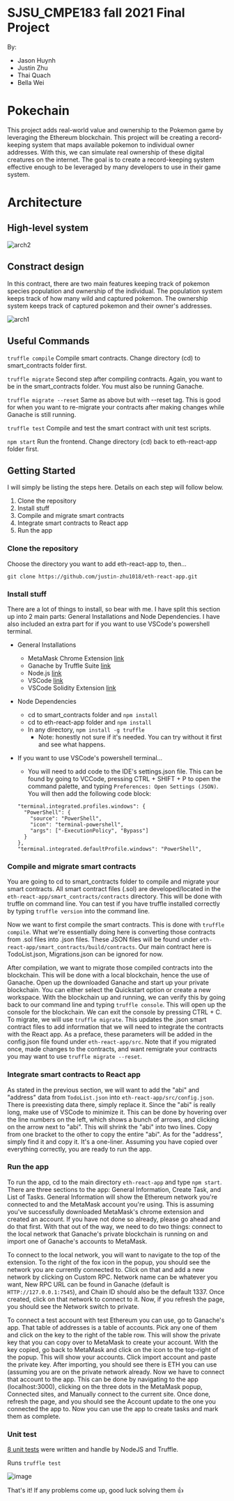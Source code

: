 # SJSU_CMPE183 fall 2021 Final Project
By:
- Jason Huynh
- Justin Zhu
- Thai Quach
- Bella Wei

# Pokechain
This project adds real-world value and ownership to the Pokemon game by leveraging the Ethereum blockchain. This project will be creating a record-keeping system that maps available pokemon to individual owner addresses. With this, we can simulate real ownership of these digital creatures on the internet. The goal is to create a record-keeping system effective enough to be leveraged by many developers to use in their game system.

# Architecture

## High-level system

![arch2](https://user-images.githubusercontent.com/18486562/142946314-0d90d740-efbe-4d63-b33a-5da70ca95ccc.png)

## Constract design

In this contract, there are two main features keeping track of pokemon species population and ownership of the individual. The population system keeps track of how many wild and captured pokemon. The ownership system keeps track of captured pokemon and their owner's addresses.

![arch1](https://user-images.githubusercontent.com/18486562/142946311-0337c4cd-30a0-4b3d-83ae-ee9118b48a48.png)

## Useful Commands
`truffle compile`
Compile smart contracts. Change directory (cd) to smart_contracts folder first.

`truffle migrate`
Second step after compiling contracts. Again, you want to be in the smart_contracts folder. You must also be running Ganache.

`truffle migrate --reset`
Same as above but with --reset tag. This is good for when you want to re-migrate your contracts after making changes while Ganache is still running.

`truffle test`
Compile and test the smart contract with unit test scripts.

`npm start`
Run the frontend. Change directory (cd) back to eth-react-app folder first.

## Getting Started
I will simply be listing the steps here. Details on each step will follow below.
1. Clone the repository
2. Install stuff
3. Compile and migrate smart contracts
4. Integrate smart contracts to React app
5. Run the app

### Clone the repository
Choose the directory you want to add eth-react-app to, then...
```
git clone https://github.com/justin-zhu1018/eth-react-app.git
```

### Install stuff
There are a lot of things to install, so bear with me. I have split this section up into 2 main parts: General Installations and Node Dependencies. I have also included an extra part for if you want to use VSCode's powershell terminal.

* General Installations
  * MetaMask Chrome Extension <a href="https://chrome.google.com/webstore/detail/metamask/nkbihfbeogaeaoehlefnkodbefgpgknn?hl=en">link</a>
  * Ganache by Truffle Suite <a href="https://www.trufflesuite.com/ganache">link</a>
  * Node.js <a href="https://nodejs.org/en/download/">link</a>
  * VSCode <a href="https://code.visualstudio.com/">link</a>
  * VSCode Solidity Extension <a href="https://marketplace.visualstudio.com/items?itemName=JuanBlanco.solidity">link</a>

* Node Dependencies
  * cd to smart_contracts folder and `npm install`
  * cd to eth-react-app folder and `npm install`
  * In any directory, `npm install -g truffle`
    * Note: honestly not sure if it's needed. You can try without it first and see what happens.

* If you want to use VSCode's powershell terminal...
  * You will need to add code to the IDE's settings.json file. This can be found by going to VCCode, pressing CTRL + SHIFT + P to open the command palette, and typing `Preferences: Open Settings (JSON)`. You will then add the following code block:
  ```
  "terminal.integrated.profiles.windows": {
    "PowerShell": {
      "source": "PowerShell",
      "icon": "terminal-powershell",
      "args": ["-ExecutionPolicy", "Bypass"]
    }
  },
  "terminal.integrated.defaultProfile.windows": "PowerShell",
  ```

### Compile and migrate smart contracts
You are going to cd to smart_contracts folder to compile and migrate your smart contracts. All smart contract files (.sol) are developed/located in the `eth-react-app/smart_contracts/contracts` directory. This will be done with truffle on command line. You can test if you have truffle installed correctly by typing `truffle version` into the command line.

Now we want to first compile the smart contracts. This is done with `truffle compile`. What we're essentially doing here is converting those contracts from .sol files into .json files. These JSON files will be found under `eth-react-app/smart_contracts/build/contracts`. Our main contract here is TodoList.json, Migrations.json can be ignored for now. 

After compilation, we want to migrate those compiled contracts into the blockchain. This will be done with a local blockchain, hence the use of Ganache. Open up the downloaded Ganache and start up your private blockchain. You can either select the Quickstart option or create a new workspace. With the blockchain up and running, we can verify this by going back to our command line and typing `truffle console`. This will open up the console for the blockchain. We can exit the console by pressing CTRL + C. To migrate, we will use `truffle migrate`. This updates the .json smart contract files to add information that we will need to integrate the contracts with the React app. As a preface, these parameters will be added in the config.json file found under `eth-react-app/src`. Note that if you migrated once, made changes to the contracts, and want remigrate your contracts you may want to use `truffle migrate --reset`. 

### Integrate smart contracts to React app
As stated in the previous section, we will want to add the "abi" and "address" data from `TodoList.json` into `eth-react-app/src/config.json`. There is preexisting data there, simply replace it. Since the "abi" is really long, make use of VSCode to minimize it. This can be done by hovering over the line numbers on the left, which shows a bunch of arrows, and clicking on the arrow next to "abi". This will shrink the "abi" into two lines. Copy from one bracket to the other to copy the entire "abi". As for the "address", simply find it and copy it. It's a one-liner. Assuming you have copied over everything correctly, you are ready to run the app.

### Run the app
To run the app, cd to the main directory `eth-react-app` and type `npm start`. There are three sections to the app: General Information, Create Task, and List of Tasks. General Information will show the Ethereum network you're connected to and the MetaMask account you're using. This is assuming you've successfully downloaded MetaMask's chrome extension and created an account. If you have not done so already, please go ahead and do that first. With that out of the way, we need to do two things: connect to the local network that Ganache's private blockchain is running on and import one of Ganache's accounts to MetaMask.

To connect to the local network, you will want to navigate to the top of the extension. To the right of the fox icon in the popup, you should see the network you are currently connected to. Click on that and add a new network by clicking on Custom RPC. Network name can be whatever you want, New RPC URL can be found in Ganache (default is `HTTP://127.0.0.1:7545`), and Chain ID should also be the default 1337. Once created, click on that network to connect to it. Now, if you refresh the page, you should see the Network switch to private.

To connect a test account with test Ethereum you can use, go to Ganache's app. That table of addresses is a table of accounts. Pick any one of them and click on the key to the right of the table row. This will show the private key that you can copy over to MetaMask to create your account. With the key copied, go back to MetaMask and click on the icon to the top-right of the popup. This will show your accounts. Click import account and paste the private key. After importing, you should see there is ETH you can use (assuming you are on the private network already. Now we have to connect that account to the app. This can be done by navigating to the app (localhost:3000), clicking on the three dots in the MetaMask popup, Connected sites, and Manually connect to the current site. Once done, refresh the page, and you should see the Account update to the one you connected the app to. Now you can use the app to create tasks and mark them as complete.

### Unit test

[8 unit tests](https://github.com/justin-zhu1018/CMPE183F21p_HuynhQuachWeiZhu/tree/master/smart_contracts/test) were written and handle by NodeJS and Truffle.

Runs `truffle test`

![image](https://user-images.githubusercontent.com/18486562/142796465-cfa480eb-7e19-4a65-b810-d29723cc6b68.png)

That's it! If any problems come up, good luck solving them 👍
